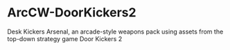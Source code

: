 # ArcCW-DoorKickers2
 Desk Kickers Arsenal, an arcade-style weapons pack using assets from the top-down strategy game Door Kickers 2
